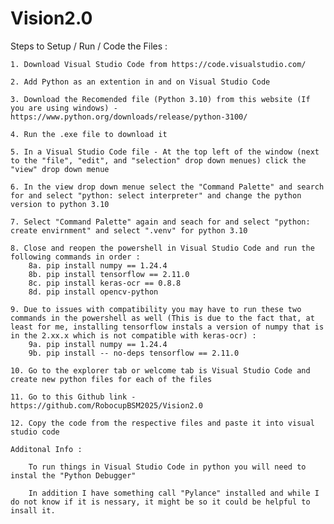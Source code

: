 # Vision2.0

Steps to Setup / Run / Code the Files :

    1. Download Visual Studio Code from https://code.visualstudio.com/

    2. Add Python as an extention in and on Visual Studio Code

    3. Download the Recomended file (Python 3.10) from this website (If you are using windows) - https://www.python.org/downloads/release/python-3100/
    
    4. Run the .exe file to download it

    5. In a Visual Studio Code file - At the top left of the window (next to the "file", "edit", and "selection" drop down menues) click the "view" drop down menue

    6. In the view drop down menue select the "Command Palette" and search for and select "python: select interpreter" and change the python version to python 3.10

    7. Select "Command Palette" again and seach for and select "python: create envirnment" and select ".venv" for python 3.10

    8. Close and reopen the powershell in Visual Studio Code and run the following commands in order :
        8a. pip install numpy == 1.24.4
        8b. pip install tensorflow == 2.11.0
        8c. pip install keras-ocr == 0.8.8
        8d. pip install opencv-python

    9. Due to issues with compatibility you may have to run these two commands in the powershell as well (This is due to the fact that, at least for me, installing tensorflow instals a version of numpy that is in the 2.xx.x which is not compatible with keras-ocr) :
        9a. pip install numpy == 1.24.4
        9b. pip install -- no-deps tensorflow == 2.11.0

    10. Go to the explorer tab or welcome tab is Visual Studio Code and create new python files for each of the files

    11. Go to this Github link - https://github.com/RobocupBSM2025/Vision2.0

    12. Copy the code from the respective files and paste it into visual studio code

    Additonal Info :

        To run things in Visual Studio Code in python you will need to instal the "Python Debugger"

        In addition I have something call "Pylance" installed and while I do not know if it is nessary, it might be so it could be helpful to insall it.
